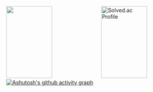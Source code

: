 <section>
<img src="https://github-readme-stats.vercel.app/api?username=cerdure&theme=transparent&show_icons=true"
     width="49%"
     height="190px">
<a href="https://solved.ac/cerdure/" rel="nofollow" style="height:inherit">
 <img src="https://camo.githubusercontent.com/7e26267e2e28e17dea72ca7052b8521c8d908ff47899427ce3b9d1f98b913b58/687474703a2f2f6d617a617373756d6e6964612e7774662f6170692f76322f67656e65726174655f62616467653f626f6a3d63657264757265"
                alt="Solved.ac Profile" data-canonical-src="http://mazassumnida.wtf/api/v2/generate_badge?boj=cerdure"
      width="49%"
      height="190px">
</a>
</section>

<a href="https://github.com/ashutosh00710/github-readme-activity-graph">
        <img src="https://camo.githubusercontent.com/c169375b505c41e41e4011694169aa1c59dc07445341582598c1eafeb61ac246/68747470733a2f2f6769746875622d726561646d652d61637469766974792d67726170682e6379636c69632e6170702f67726170683f757365726e616d653d63657264757265267468656d653d6d696e696d616c"
            alt="Ashutosh's github activity graph"
            data-canonical-src="https://github-readme-activity-graph.cyclic.app/graph?username=cerdure&amp;theme=minimal">
    </a>
